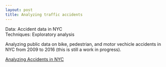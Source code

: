 ```yaml
---
layout: post
title: Analyzing traffic accidents
---
```


Data: Accident data in NYC  
Techniques: Exploratory analysis

Analyzing public data on bike, pedestrian, and motor vechicle accidents in NYC from 2009 to 2016 (this is still a work in progress).

[Analyzing Accidents in NYC](https://github.com/JoomiK/Accidents/blob/master/Accidents.ipynb)


